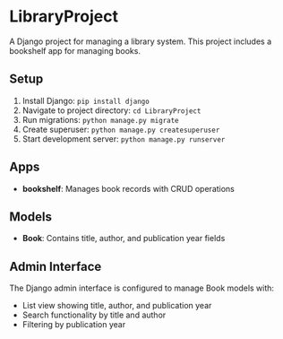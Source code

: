 # LibraryProject

A Django project for managing a library system. This project includes a bookshelf app for managing books.

## Setup

1. Install Django: `pip install django`
2. Navigate to project directory: `cd LibraryProject`
3. Run migrations: `python manage.py migrate`
4. Create superuser: `python manage.py createsuperuser`
5. Start development server: `python manage.py runserver`

## Apps

- **bookshelf**: Manages book records with CRUD operations

## Models

- **Book**: Contains title, author, and publication year fields

## Admin Interface

The Django admin interface is configured to manage Book models with:
- List view showing title, author, and publication year
- Search functionality by title and author
- Filtering by publication year